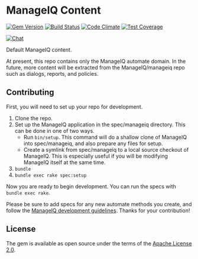 # ManageIQ Content

[![Gem Version](https://badge.fury.io/rb/manageiq-content.svg)](http://badge.fury.io/rb/manageiq-content)
[![Build Status](https://travis-ci.org/ManageIQ/manageiq-content.svg?branch=hammer)](https://travis-ci.org/ManageIQ/manageiq-content)
[![Code Climate](https://codeclimate.com/github/ManageIQ/manageiq-content.svg)](https://codeclimate.com/github/ManageIQ/manageiq-content)
[![Test Coverage](https://codeclimate.com/github/ManageIQ/manageiq-content/badges/coverage.svg)](https://codeclimate.com/github/ManageIQ/manageiq-content/coverage)

[![Chat](https://badges.gitter.im/Join%20Chat.svg)](https://gitter.im/ManageIQ/manageiq/automate?utm_source=badge&utm_medium=badge&utm_campaign=pr-badge&utm_content=badge)

Default ManageIQ content.

At present, this repo contains only the ManageIQ automate domain.  In the future,
more content will be extracted from the ManageIQ/manageiq repo such as dialogs,
reports, and policies.

## Contributing

First, you will need to set up your repo for development.

1. Clone the repo.
2. Set up the ManageIQ application in the spec/manageiq directory.  This can be
   done in one of two ways.
   - Run `bin/setup`.  This command will do a shallow clone of ManageIQ into spec/manageiq,
     and also prepare any files for setup.
   - Create a symlink from spec/manageiq to a local source checkout of ManageIQ.
     This is especially useful if you will be modifying ManageIQ itself at the
     same time.
3. `bundle`
4. `bundle exec rake spec:setup`

Now you are ready to begin development.  You can run the specs with
`bundle exec rake`.

Please be sure to add specs for any new automate methods you create, and follow
the [ManageIQ development guidelines](https://github.com/ManageIQ/guides/blob/master/coding_style_and_standards.md).
Thanks for your contribution!

## License

The gem is available as open source under the terms of the [Apache License 2.0](LICENSE.txt).
